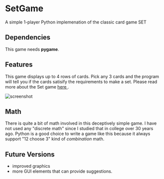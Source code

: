 # SetGame

A simple 1-player Python implemenation of the classic card game SET

## Dependencies

This game needs **pygame**.

## Features

This game displays up to 4 rows of cards. Pick any 3 cards and the program will tell you if the cards satisify the requirements to make a set.
Please read more about the Set game <a href = "https://en.wikipedia.org/wiki/Set_(card_game)"> here </a>.

![screenshot](https://github.com/alexcmak/SETGame/images/screen1.png)

## Math
There is quite a bit of math involved in this deceptively simple game. I have not used any "discrete math" since I studied that in college over 30 years ago. Python is a good choice to write a game like this because it always support "12 choose 3" kind of <i> combination </i> math.


## Future Versions

- improved graphics
- more GUI elements that can provide suggestions.
